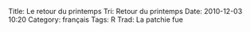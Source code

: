 Title: Le retour du printemps
 Tri: Retour du printemps
 Date: 2010-12-03 10:20
 Category: français
 Tags: R
 Trad: La patchie fue
 
